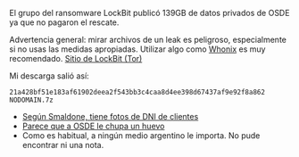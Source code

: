El grupo del ransomware LockBit publicó 139GB de datos privados de OSDE ya que no pagaron el rescate.

Advertencia general: mirar archivos de un leak es peligroso, especialmente si no usas las medidas apropiadas. Utilizar algo como [Whonix](https://whonix.org) es muy recomendado. [Sitio de LockBit (Tor)](http://lockbitapt6vx57t3eeqjofwgcglmutr3a35nygvokja5uuccip4ykyd.onion/)

Mi descarga salió así:
```
21a428bf51e183af61902deea2f543bb3c4caa8d4ee398d67437af9e92f8a862 NODOMAIN.7z
```

-   [Según Smaldone, tiene fotos de DNI de clientes](https://twitter.com/mis2centavos/status/1556754729623080965)
-   [Parece que a OSDE le chupa un huevo](https://twitter.com/luisastudill0/status/1556740626443603969)
-   Como es habitual, a ningún medio argentino le importa. No pude encontrar ni una nota.
